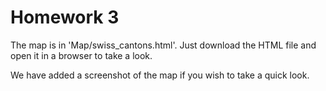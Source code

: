 # Homework 3

The map is in 'Map/swiss_cantons.html'. Just download the HTML file and open it in a browser to take a look.

We have added a screenshot of the map if you wish to take a quick look.
